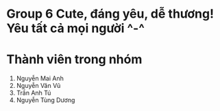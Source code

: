 # Group 6 Cute, đáng yêu, dễ thương! Yêu tất cả mọi người ^-^
# Thành viên trong nhóm
1. Nguyễn Mai Anh 
2. Nguyễn Văn Vũ
3. Trần Anh Tú
4. Nguyễn Tùng Dương
